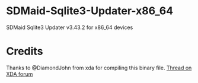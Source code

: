 # SDMaid-Sqlite3-Updater-x86_64

SDMaid Sqlite3 Updater v3.43.2 for x86_64 devices

# Credits

Thanks to @DiamondJohn from xda for compiling this binary file. [Thread on XDA forum](https://forum.xda-developers.com/t/new-sqlite3-binary-v3-43-2-for-all-devices.4273049/)
